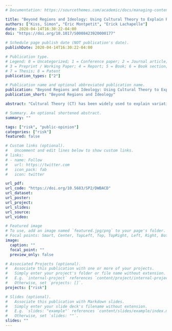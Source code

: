 ```yaml
---
# Documentation: https://sourcethemes.com/academic/docs/managing-content/

title: "Beyond Regions and Ideology: Using Cultural Theory to Explain Risk Perception in Canada"
authors: ["Kiss, Simon", "Éric Montpetit", "Erick Lachapelle"]
date: 2020-04-14T16:30:22-04:00
doi: "https://doi.org/10.1017/S0008423920000177"

# Schedule page publish date (NOT publication's date).
publishDate: 2020-04-14T16:30:22-04:00

# Publication type.
# Legend: 0 = Uncategorized; 1 = Conference paper; 2 = Journal article;
# 3 = Preprint / Working Paper; 4 = Report; 5 = Book; 6 = Book section;
# 7 = Thesis; 8 = Patent
publication_types: ["2"]

# Publication name and optional abbreviated publication name.
publication: "Beyond Regions and Ideology: Using Cultural Theory to Explain Risk Perception in Canada"
publication_short: "Beyond Regions and Ideology"

abstract: "Cultural Theory (CT) has been widely used to explain variations in risk perception but has rarely been tested in Canada.This contribution represents the most thorough attempt to adapt Cultural Theory to the Canadian context. Results suggest that respondents’ commitment to egalitarianism is strongly correlated with risks from technology while respondents’ commitment to hierarchism was strongly correlated with risks from criminal or unsafe behaviours. Respondents’ commitments to individualism was also correlated with risks from deviant behaviours, but differed from hierarchism in that individualism was not correlated with risk perceptions from prostitution and marijuana use. Respondents’ commitments to fatalism were strongly correlated with the risk perception of vaccines. These conclusions are reinforced by results from a survey question that tests the extent to which such cultural predispositions map onto the myths of nature hypothesized by cultural theory, and by a survey experiment that tests how cultural commitments predict perceived risks from a controversial pipeline."

# Summary. An optional shortened abstract.
summary: ""

tags: ["risk", "public-opinion"]
categories: ["risk"]
featured: false

# Custom links (optional).
#   Uncomment and edit lines below to show custom links.
# links:
# - name: Follow
#   url: https://twitter.com
#   icon_pack: fab
#   icon: twitter

url_pdf: 
url_code: "https://doi.org/10.5683/SP2/DWBACD"
url_dataset:
url_poster:
url_project:
url_slides:
url_source:
url_video:

# Featured image
# To use, add an image named `featured.jpg/png` to your page's folder. 
# Focal points: Smart, Center, TopLeft, Top, TopRight, Left, Right, BottomLeft, Bottom, BottomRight.
image:
  caption: ""
  focal_point: ""
  preview_only: false

# Associated Projects (optional).
#   Associate this publication with one or more of your projects.
#   Simply enter your project's folder or file name without extension.
#   E.g. `internal-project` references `content/project/internal-project/index.md`.
#   Otherwise, set `projects: []`.
projects: ["risk"]

# Slides (optional).
#   Associate this publication with Markdown slides.
#   Simply enter your slide deck's filename without extension.
#   E.g. `slides: "example"` references `content/slides/example/index.md`.
#   Otherwise, set `slides: ""`.
slides: ""
---
```

